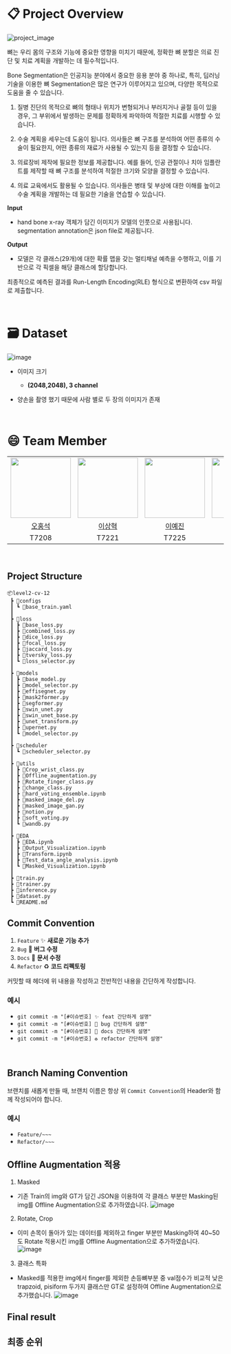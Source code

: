 # 📋 Project Overview


![project_image](https://github.com/user-attachments/assets/8b7c2877-efae-4e3b-895e-8415705ac748)

뼈는 우리 몸의 구조와 기능에 중요한 영향을 미치기 때문에, 정확한 뼈 분할은 의료 진단 및 치료 계획을 개발하는 데 필수적입니다.

Bone Segmentation은 인공지능 분야에서 중요한 응용 분야 중 하나로, 특히, 딥러닝 기술을 이용한 뼈 Segmentation은 많은 연구가 이루어지고 있으며, 다양한 목적으로 도움을 줄 수 있습니다.

1. 질병 진단의 목적으로 뼈의 형태나 위치가 변형되거나 부러지거나 골절 등이 있을 경우, 그 부위에서 발생하는 문제를 정확하게 파악하여 적절한 치료를 시행할 수 있습니다.

2. 수술 계획을 세우는데 도움이 됩니다. 의사들은 뼈 구조를 분석하여 어떤 종류의 수술이 필요한지, 어떤 종류의 재료가 사용될 수 있는지 등을 결정할 수 있습니다.

3. 의료장비 제작에 필요한 정보를 제공합니다. 예를 들어, 인공 관절이나 치아 임플란트를 제작할 때 뼈 구조를 분석하여 적절한 크기와 모양을 결정할 수 있습니다.

4. 의료 교육에서도 활용될 수 있습니다. 의사들은 병태 및 부상에 대한 이해를 높이고 수술 계획을 개발하는 데 필요한 기술을 연습할 수 있습니다.

**Input**

- hand bone x-ray 객체가 담긴 이미지가 모델의 인풋으로 사용됩니다. segmentation annotation은 json file로 제공됩니다.

**Output**

- 모델은 각 클래스(29개)에 대한 확률 맵을 갖는 멀티채널 예측을 수행하고, 이를 기반으로 각 픽셀을 해당 클래스에 할당합니다.

최종적으로 예측된 결과를 Run-Length Encoding(RLE) 형식으로 변환하여 csv 파일로 제출합니다.

<br/>

# 🗃️ Dataset
![image](https://github.com/user-attachments/assets/c2a3a918-6594-4493-8d39-b9c1d0cd8202)
- 이미지 크기
  - **(2048,2048), 3 channel**

- 양손을 촬영 했기 때문에 사람 별로 두 장의 이미지가 존재

<br/>

# 😄 Team Member

<table align="center">
    <tr align="center">
        <td><img src="https://github.com/user-attachments/assets/655258d1-43fd-4db7-a3fb-0d5a37c45774" width="140" height="140"></td>
        <td><img src="https://github.com/user-attachments/assets/1ec21af7-8c04-4e99-9922-4275e56516c4" width="140" height="140"></td>
        <td><img src="https://github.com/user-attachments/assets/f8ce149b-06dd-466b-ba16-83523e3f1abe" width="140" height="140"></td>
        <td><img src="https://github.com/user-attachments/assets/406da993-6556-4238-ab22-74239c870aaa" width="140" height="140"></td>
        <td><img src="https://github.com/user-attachments/assets/3bedb72c-bf6b-4feb-b486-3232e2363406" width="140" height="140"></td>
        <td><img src="https://github.com/user-attachments/assets/86ce3850-aa0a-4564-ba35-65c1af08c85f" width="140" height="140"></td>
    </tr>
    <tr align="center">
        <td><a href="https://github.com/lkl4502" target="_blank">오홍석</a></td>
        <td><a href="https://github.com/lexxsh" target="_blank">이상혁</a></td>
        <td><a href="https://github.com/yejin-s9" target="_blank">이예진</a></td>
        <td><a href="https://github.com/Haneol-Kijm" target="_blank">김한얼</a></td>
        <td><a href="https://github.com/PGSammy" target="_blank">조재만</a></td>
        <td><a href="https://github.com/oweixx" target="_blank">방민혁</a></td>
    </tr>
    <tr align="center">
        <td>T7208</td>
        <td>T7221</td>
        <td>T7225</td>
        <td>T7138</td>
        <td>T7253</td>
        <td>T7158</td>
    </tr>
</table>

<br/>

## Project Structure
```
📦level2-cv-12
 ┣ 📂configs
 ┃ ┗ 📜base_train.yaml
 ┃
 ┣ 📂loss
 ┃ ┣ 📜base_loss.py
 ┃ ┣ 📜combined_loss.py
 ┃ ┣ 📜dice_loss.py
 ┃ ┣ 📜focal_loss.py
 ┃ ┣ 📜jaccard_loss.py
 ┃ ┣ 📜tversky_loss.py
 ┃ ┗ 📜loss_selector.py
 ┃
 ┣ 📂models
 ┃ ┣ 📜base_model.py
 ┃ ┣ 📜model_selector.py
 ┃ ┣ 📜effisegnet.py
 ┃ ┣ 📜mask2former.py  
 ┃ ┣ 📜segformer.py
 ┃ ┣ 📜swin_unet.py
 ┃ ┣ 📜swin_unet_base.py
 ┃ ┣ 📜unet_transform.py
 ┃ ┣ 📜upernet.py         
 ┃ ┗ 📜model_selector.py
 ┃
 ┣ 📂scheduler
 ┃ ┗ 📜scheduler_selector.py
 ┃
 ┣ 📂utils
 ┃ ┣ 📜Crop_wrist_class.py
 ┃ ┣ 📜Offline_augmentation.py
 ┃ ┣ 📜Rotate_finger_class.py
 ┃ ┣ 📜change_class.py
 ┃ ┣ 📜hard_voting_ensemble.ipynb
 ┃ ┣ 📜masked_image_del.py
 ┃ ┣ 📜masked_image_gan.py
 ┃ ┣ 📜notion.py
 ┃ ┣ 📜soft_voting.py
 ┃ ┗ 📜wandb.py
 ┃
 ┣ 📂EDA
 ┃ ┣ 📜EDA.ipynb
 ┃ ┣ 📜Output_Visualization.ipynb
 ┃ ┣ 📜Transform.ipynb 
 ┃ ┣ 📜Test_data_angle_analysis.ipynb  
 ┃ ┗ 📜Masked_Visualization.ipynb
 ┃
 ┣ 📜train.py
 ┣ 📜trainer.py                      
 ┣ 📜inference.py                   
 ┣ 📜dataset.py             
 ┗ 📜README.md
```

## Commit Convention
1. `Feature` ✨ **새로운 기능 추가**
2. `Bug` 🐛 **버그 수정**
3. `Docs` 📝 **문서 수정**
4. `Refactor` ♻️ **코드 리펙토링**

커밋할 때 헤더에 위 내용을 작성하고 전반적인 내용을 간단하게 작성합니다.

### 예시

- `git commit -m "[#이슈번호] ✨ feat 간단하게 설명" `
- `git commit -m "[#이슈번호] 🐛 bug 간단하게 설명"`
- `git commit -m "[#이슈번호] 📝 docs 간단하게 설명" `
- `git commit -m "[#이슈번호] ♻️ refactor 간단하게 설명" `

<br/>

## Branch Naming Convention

브랜치를 새롭게 만들 때, 브랜치 이름은 항상 위 `Commit Convention`의 Header와 함께 작성되어야 합니다.

### 예시

- `Feature/~~~`
- `Refactor/~~~`

## Offline Augmentation 적용

1. Masked
- 기존 Train의 img와 GT가 담긴 JSON을 이용하여 각 클래스 부분만 Masking된 img를 Offline Augmentation으로 추가하였습니다.
![image](https://github.com/user-attachments/assets/529d822e-a0e4-494a-8ace-c4ac4950fb1b)

2. Rotate, Crop
- 이미 손목이 돌아가 있는 데이터를 제외하고 finger 부분만 Masking하여 40~50도 Rotate 적용시킨 img를 Offline Augmentation으로 추가하였습니다.
![image](https://github.com/user-attachments/assets/d0e2434d-c0b7-4be3-a8f8-0cd5f873e933)

3. 클래스 특화
- Masked를 적용한 img에서 finger를 제외한 손등뼈부분 중 val점수가 비교적 낮은 trapzoid, pisiform 두가지 클래스만 GT로 설정하여 Offline Augmentation으로 추가했습니다.
![image](https://github.com/user-attachments/assets/c5f44439-54a7-4b19-a047-402c3d6e9241)

## Final result







## 최종 순위
